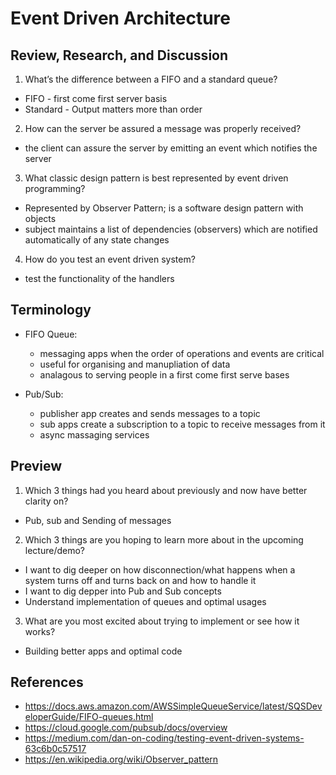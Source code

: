 # Event Driven Architecture

## Review, Research, and Discussion

1. What’s the difference between a FIFO and a standard queue?

- FIFO - first come first server basis
- Standard - Output matters more than order

2. How can the server be assured a message was properly received?

- the client can assure the server by emitting an event which notifies the server

3. What classic design pattern is best represented by event driven programming?

- Represented by Observer Pattern; is a software design pattern with objects
- subject maintains a list of dependencies (observers) which are notified automatically of any state changes

4. How do you test an event driven system?

- test the functionality of the handlers

## Terminology

- FIFO Queue:
  - messaging apps when the order of operations and events are critical
  - useful for organising and manupliation of data
  - analagous to serving people in a first come first serve bases

- Pub/Sub:
  - publisher app creates and sends messages to a topic
  - sub apps create a subscription to a topic to receive messages from it
  - async massaging services

## Preview

1. Which 3 things had you heard about previously and now have better clarity on?

- Pub, sub and Sending of messages

2. Which 3 things are you hoping to learn more about in the upcoming lecture/demo?

- I want to dig deeper on how disconnection/what happens when a system turns off and turns back on and how to handle it
- I want to dig depper into Pub and Sub concepts
- Understand implementation of queues and optimal usages

3. What are you most excited about trying to implement or see how it works?

- Building better apps and optimal code

## References

- https://docs.aws.amazon.com/AWSSimpleQueueService/latest/SQSDeveloperGuide/FIFO-queues.html
- https://cloud.google.com/pubsub/docs/overview
- https://medium.com/dan-on-coding/testing-event-driven-systems-63c6b0c57517
- https://en.wikipedia.org/wiki/Observer_pattern